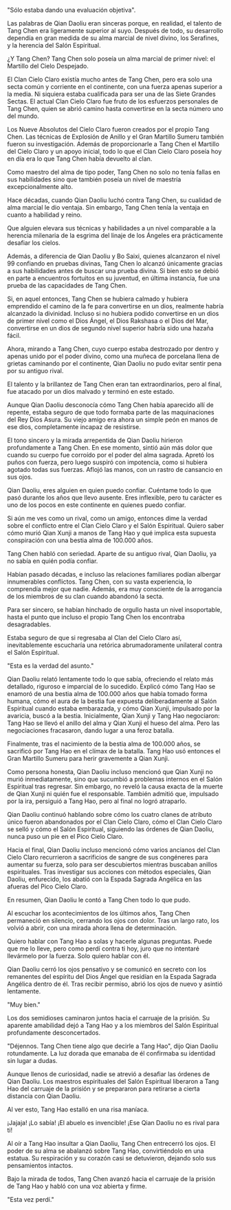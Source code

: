 
"Sólo estaba dando una evaluación objetiva".

Las palabras de Qian Daoliu eran sinceras porque, en realidad, el talento de Tang Chen era ligeramente superior al suyo. Después de todo, su desarrollo dependía en gran medida de su alma marcial de nivel divino, los Serafines, y la herencia del Salón Espiritual.

¿Y Tang Chen? Tang Chen solo poseía un alma marcial de primer nivel: el Martillo del Cielo Despejado.

El Clan Cielo Claro existía mucho antes de Tang Chen, pero era solo una secta común y corriente en el continente, con una fuerza apenas superior a la media. Ni siquiera estaba cualificada para ser una de las Siete Grandes Sectas. El actual Clan Cielo Claro fue fruto de los esfuerzos personales de Tang Chen, quien se abrió camino hasta convertirse en la secta número uno del mundo.

Los Nueve Absolutos del Cielo Claro fueron creados por el propio Tang Chen. Las técnicas de Explosión de Anillo y el Gran Martillo Sumeru también fueron su investigación. Además de proporcionarle a Tang Chen el Martillo del Cielo Claro y un apoyo inicial, todo lo que el Clan Cielo Claro poseía hoy en día era lo que Tang Chen había devuelto al clan.

Como maestro del alma de tipo poder, Tang Chen no solo no tenía fallas en sus habilidades sino que también poseía un nivel de maestría excepcionalmente alto.

Hace décadas, cuando Qian Daoliu luchó contra Tang Chen, su cualidad de alma marcial le dio ventaja. Sin embargo, Tang Chen tenía la ventaja en cuanto a habilidad y reino.

Que alguien elevara sus técnicas y habilidades a un nivel comparable a la herencia milenaria de la esgrima del linaje de los Ángeles era prácticamente desafiar los cielos.

Además, a diferencia de Qian Daoliu y Bo Saixi, quienes alcanzaron el nivel 99 confiando en pruebas divinas, Tang Chen lo alcanzó únicamente gracias a sus habilidades antes de buscar una prueba divina. Si bien esto se debió en parte a encuentros fortuitos en su juventud, en última instancia, fue una prueba de las capacidades de Tang Chen.

Si, en aquel entonces, Tang Chen se hubiera calmado y hubiera emprendido el camino de la fe para convertirse en un dios, realmente habría alcanzado la divinidad. Incluso si no hubiera podido convertirse en un dios de primer nivel como el Dios Ángel, el Dios Rakshasa o el Dios del Mar, convertirse en un dios de segundo nivel superior habría sido una hazaña fácil.

Ahora, mirando a Tang Chen, cuyo cuerpo estaba destrozado por dentro y apenas unido por el poder divino, como una muñeca de porcelana llena de grietas caminando por el continente, Qian Daoliu no pudo evitar sentir pena por su antiguo rival.

El talento y la brillantez de Tang Chen eran tan extraordinarios, pero al final, fue atacado por un dios malvado y terminó en este estado.

Aunque Qian Daoliu desconocía cómo Tang Chen había aparecido allí de repente, estaba seguro de que todo formaba parte de las maquinaciones del Rey Dios Asura. Su viejo amigo era ahora un simple peón en manos de ese dios, completamente incapaz de resistirse.

El tono sincero y la mirada arrepentida de Qian Daoliu hirieron profundamente a Tang Chen. En ese momento, sintió aún más dolor que cuando su cuerpo fue corroído por el poder del alma sagrada. Apretó los puños con fuerza, pero luego suspiró con impotencia, como si hubiera agotado todas sus fuerzas. Aflojó las manos, con un rastro de cansancio en sus ojos.

Qian Daoliu, eres alguien en quien puedo confiar. Cuéntame todo lo que pasó durante los años que llevo ausente. Eres inflexible, pero tu carácter es uno de los pocos en este continente en quienes puedo confiar.

Si aún me ves como un rival, como un amigo, entonces dime la verdad sobre el conflicto entre el Clan Cielo Claro y el Salón Espiritual. Quiero saber cómo murió Qian Xunji a manos de Tang Hao y qué implica esta supuesta conspiración con una bestia alma de 100.000 años.

Tang Chen habló con seriedad. Aparte de su antiguo rival, Qian Daoliu, ya no sabía en quién podía confiar.

Habían pasado décadas, e incluso las relaciones familiares podían albergar innumerables conflictos. Tang Chen, con su vasta experiencia, lo comprendía mejor que nadie. Además, era muy consciente de la arrogancia de los miembros de su clan cuando abandonó la secta.

Para ser sincero, se habían hinchado de orgullo hasta un nivel insoportable, hasta el punto que incluso el propio Tang Chen los encontraba desagradables.

Estaba seguro de que si regresaba al Clan del Cielo Claro así, inevitablemente escucharía una retórica abrumadoramente unilateral contra el Salón Espiritual.

"Esta es la verdad del asunto."

Qian Daoliu relató lentamente todo lo que sabía, ofreciendo el relato más detallado, riguroso e imparcial de lo sucedido. Explicó cómo Tang Hao se enamoró de una bestia alma de 100.000 años que había tomado forma humana, cómo el aura de la bestia fue expuesta deliberadamente al Salón Espiritual cuando estaba embarazada, y cómo Qian Xunji, impulsado por la avaricia, buscó a la bestia. Inicialmente, Qian Xunji y Tang Hao negociaron: Tang Hao se llevó el anillo del alma y Qian Xunji el hueso del alma. Pero las negociaciones fracasaron, dando lugar a una feroz batalla.

Finalmente, tras el nacimiento de la bestia alma de 100.000 años, se sacrificó por Tang Hao en el clímax de la batalla. Tang Hao usó entonces el Gran Martillo Sumeru para herir gravemente a Qian Xunji.

Como persona honesta, Qian Daoliu incluso mencionó que Qian Xunji no murió inmediatamente, sino que sucumbió a problemas internos en el Salón Espiritual tras regresar. Sin embargo, no reveló la causa exacta de la muerte de Qian Xunji ni quién fue el responsable. También admitió que, impulsado por la ira, persiguió a Tang Hao, pero al final no logró atraparlo.

Qian Daoliu continuó hablando sobre cómo los cuatro clanes de atributo único fueron abandonados por el Clan Cielo Claro, cómo el Clan Cielo Claro se selló y cómo el Salón Espiritual, siguiendo las órdenes de Qian Daoliu, nunca puso un pie en el Pico Cielo Claro.

Hacia el final, Qian Daoliu incluso mencionó cómo varios ancianos del Clan Cielo Claro recurrieron a sacrificios de sangre de sus congéneres para aumentar su fuerza, solo para ser descubiertos mientras buscaban anillos espirituales. Tras investigar sus acciones con métodos especiales, Qian Daoliu, enfurecido, los abatió con la Espada Sagrada Angélica en las afueras del Pico Cielo Claro.

En resumen, Qian Daoliu le contó a Tang Chen todo lo que pudo.

Al escuchar los acontecimientos de los últimos años, Tang Chen permaneció en silencio, cerrando los ojos con dolor. Tras un largo rato, los volvió a abrir, con una mirada ahora llena de determinación.

Quiero hablar con Tang Hao a solas y hacerle algunas preguntas. Puede que me lo lleve, pero como perdí contra ti hoy, juro que no intentaré llevármelo por la fuerza. Solo quiero hablar con él.

Qian Daoliu cerró los ojos pensativo y se comunicó en secreto con los remanentes del espíritu del Dios Ángel que residían en la Espada Sagrada Angélica dentro de él. Tras recibir permiso, abrió los ojos de nuevo y asintió lentamente.

"Muy bien."

Los dos semidioses caminaron juntos hacia el carruaje de la prisión. Su aparente amabilidad dejó a Tang Hao y a los miembros del Salón Espiritual profundamente desconcertados.

"Déjennos. Tang Chen tiene algo que decirle a Tang Hao", dijo Qian Daoliu rotundamente. La luz dorada que emanaba de él confirmaba su identidad sin lugar a dudas.

Aunque llenos de curiosidad, nadie se atrevió a desafiar las órdenes de Qian Daoliu. Los maestros espirituales del Salón Espiritual liberaron a Tang Hao del carruaje de la prisión y se prepararon para retirarse a cierta distancia con Qian Daoliu.

Al ver esto, Tang Hao estalló en una risa maníaca.

¡Jajaja! ¡Lo sabía! ¡El abuelo es invencible! ¡Ese Qian Daoliu no es rival para ti!

Al oír a Tang Hao insultar a Qian Daoliu, Tang Chen entrecerró los ojos. El poder de su alma se abalanzó sobre Tang Hao, convirtiéndolo en una estatua. Su respiración y su corazón casi se detuvieron, dejando solo sus pensamientos intactos.

Bajo la mirada de todos, Tang Chen avanzó hacia el carruaje de la prisión de Tang Hao y habló con una voz abierta y firme.

"Esta vez perdí."